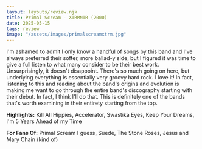 ```yaml
---
layout: layouts/review.njk
title: Primal Scream - XTRMNTR (2000)
date: 2025-05-15
tags: review
image: "/assets/images/primalscreamxtrm.jpg"
---
```


I'm ashamed to admit I only know a handful of songs by this band and I've always preferred their softer, more ballad-y side, but I figured it was time to give a full listen to what many consider to be their best work. Unsurprisingly, it doesn't disappoint. There's so much going on here, but underlying everything is essentially very groovy hard rock. I love it! In fact, listening to this and reading about the band's origins and evolution is making me want to go through the entire band's discography starting with their debut. In fact, I think I'll do that. This is definitely one of the bands that's worth examining in their entirety starting from the top.

**Highlights:** Kill All Hippies, Accelerator, Swastika Eyes, Keep Your Dreams, I'm 5 Years Ahead of my Time

**For Fans Of:** Primal Scream I guess, Suede, The Stone Roses, Jesus and Mary Chain (kind of)